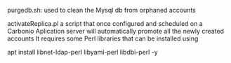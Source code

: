 purgedb.sh: used to clean the Mysql db from orphaned accounts

activateReplica.pl a script that once configured and scheduled on a Carbonio Aplication server will automatically promote  all the newly created accounts It requires some Perl libraries that can be installed using

apt install libnet-ldap-perl libyaml-perl libdbi-perl -y

